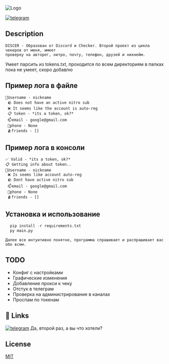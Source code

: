 
![Logo](https://cdn.discordapp.com/attachments/762363252143161355/1140292912098332672/361b6cfc52462fbc3928adeb828df2d9.png)

[![telegram](https://img.shields.io/badge/Мой%20Телеграм%20Блог-0099cc)](https://t.me/bredcookie)



## Description
    DISCER - Образован от Discord и Checker. Второй проект из цикла чекеров от меня, имеет
    проверку на авторег, нитро, почту, телефон, друзей и никнейм.

Умеет парсить из tokens.txt, проходится по всем директориям в папках пока не умеет, скоро добавлю
## Пример лога в файле
```
📝Username - nickname
 🪨 Does not have an active nitro sub
 ❌ It seems like the account is auto-reg
 📋 token - *its a token, ok?*
 📫email - google@gmail.com
 📱phone - None
 🫂friends - []
```
## Пример лога в консоли
```
✅ Valid - *its a token, ok?*
📋 Getting info about token..
📝Username - nickname
 ❌ Is seems like account auto-reg
 🪨 Dont have active nitro sub
 📫email - google@gmail.com
 📱phone - None
 🫂friends - []
```
## Установка и использование


```python
  pip install -r requirements.txt
  py main.py
```
    Далее все интуитивно понятно, программа спрашивает и распрашивает вас обо всем.
## TODO

- Конфиг с настройками
- Графические изменения
- Добавление прокси к чеку
- Отстук в телеграм
- Проверка на администрирование в каналах
- Проспам по токенам
## 🔗 Links
[![telegram](https://img.shields.io/badge/Мой%20Телеграм%20Блог-0099cc)](https://t.me/bredcookie)
Да, второй раз, а вы что хотели?
## License

[MIT](https://choosealicense.com/licenses/mit/)

